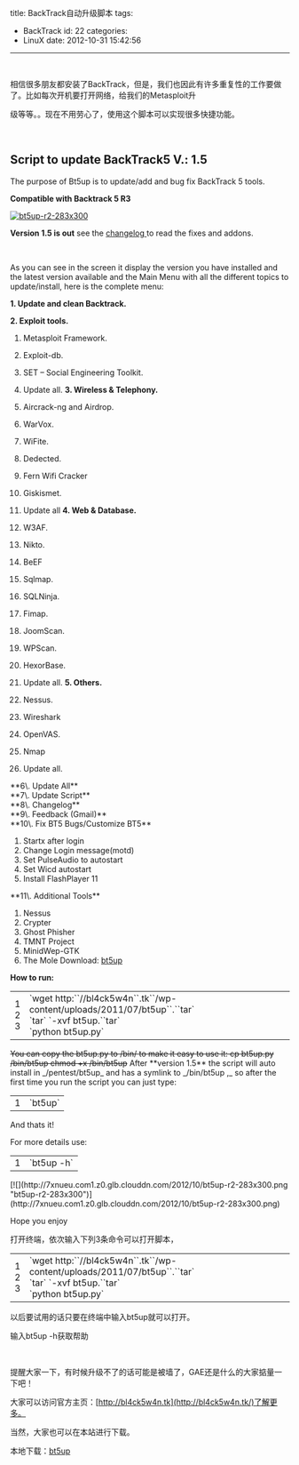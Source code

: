 title: BackTrack自动升级脚本
tags:
  - BackTrack
id: 22
categories:
  - LinuX
date: 2012-10-31 15:42:56
---

&nbsp;

相信很多朋友都安装了BackTrack，但是，我们也因此有许多重复性的工作要做了。比如每次开机要打开网络，给我们的Metasploit升

级等等。。现在不用劳心了，使用这个脚本可以实现很多快捷功能。

&nbsp;

## Script to update BackTrack5 V.: 1.5

The purpose of Bt5up is to update/add and bug fix BackTrack 5 tools.

**Compatible with Backtrack 5 R3**

[![](http://7xnueu.com1.z0.glb.clouddn.com/2012/10/bt5up-r2-283x300.png "bt5up-r2-283x300")](http://7xnueu.com1.z0.glb.clouddn.com/2012/10/bt5up-r2-283x300.png)

**Version 1.5 is out** see the [changelog ](http://bl4ck5w4n.tk/wp-content/uploads/2011/07/changelog.txt "ChangeLog")to read the fixes and addons.

&nbsp;

As you can see in the screen it display the version you have installed and the latest version available and the Main Menu with all the different topics to update/install, here is the complete menu:

**1\. Update and clean Backtrack.**

**2\. Exploit tools.**

1.  Metasploit Framework.
2.  Exploit-db.
3.  SET – Social Engineering Toolkit.
4.  Update all.
**3\. Wireless &amp; Telephony.**

1.  Aircrack-ng and Airdrop.
2.  WarVox.
3.  WiFite.
4.  Dedected.
5.  Fern Wifi Cracker
6.  Giskismet.
7.  Update all
**4\. Web &amp; Database.**

1.  W3AF.
2.  Nikto.
3.  BeEF
4.  Sqlmap.
5.  SQLNinja.
6.  Fimap.
7.  JoomScan.
8.  WPScan.
9.  HexorBase.
10.  Update all.
**5\. Others.**

1.  Nessus.
2.  Wireshark
3.  OpenVAS.
4.  Nmap
5.  Update all.
<div>**6\. Update All**</div>
<div>**7\. Update Script**</div>
<div>**8\. Changelog**</div>
<div>**9\. Feedback (Gmail)**</div>
<div>**10\. Fix BT5 Bugs/Customize BT5**</div>
<div>

1.  Startx after login
2.  Change Login message(motd)
3.  Set PulseAudio to autostart
4.  Set Wicd autostart
5.  Install FlashPlayer 11
</div>
**11\. Additional Tools**

1.  Nessus
2.  Crypter
3.  Ghost Phisher
4.  TMNT Project
5.  MinidWep-GTK
6.  The Mole
Download: [bt5up](http://bl4ck5w4n.tk/wp-content/uploads/2011/07/bt5up.tar)

**How to run:**
<div>
<div id="highlighter_612158">
<table border="0" cellspacing="0" cellpadding="0">
<tbody>
<tr>
<td>
<div>1</div>
<div>2</div>
<div>3</div></td>
<td>
<div>
<div>`wget http:``//bl4ck5w4n``.tk``/wp-content/uploads/2011/07/bt5up``.``tar`</div>
<div>`tar` `-xvf bt5up.``tar`</div>
<div>`python bt5up.py`</div>
</div></td>
</tr>
</tbody>
</table>
</div>
</div>
<del>You can copy the bt5up.py to /bin/ to make it easy to use it:
cp bt5up.py /bin/bt5up
chmod +x /bin/bt5up</del>
After **version 1.5** the script will auto install in _/pentest/bt5up_ and has a symlink to _/bin/bt5up ,_ so after the first time you run the script you can just type:
<div>
<div id="highlighter_353179">
<table border="0" cellspacing="0" cellpadding="0">
<tbody>
<tr>
<td>
<div>1</div></td>
<td>
<div>
<div>`bt5up`</div>
</div></td>
</tr>
</tbody>
</table>
</div>
</div>
And thats it!

For more details use:
<div>
<div id="highlighter_229048">
<table border="0" cellspacing="0" cellpadding="0">
<tbody>
<tr>
<td>
<div>1</div></td>
<td>
<div>
<div>`bt5up -h`</div>
</div></td>
</tr>
</tbody>
</table>
</div>
</div>
[![](http://7xnueu.com1.z0.glb.clouddn.com/2012/10/bt5up-r2-283x300.png "bt5up-r2-283x300")](http://7xnueu.com1.z0.glb.clouddn.com/2012/10/bt5up-r2-283x300.png)

Hope you enjoy

打开终端，依次输入下列3条命令可以打开脚本，
<table border="0" cellspacing="0" cellpadding="0">
<tbody>
<tr>
<td>
<div>1</div>
<div>2</div>
<div>3</div></td>
<td>
<div>`wget http:``//bl4ck5w4n``.tk``/wp-content/uploads/2011/07/bt5up``.``tar`</div>
<div>`tar` `-xvf bt5up.``tar`</div>
<div>`python bt5up.py`</div></td>
</tr>
</tbody>
</table>
以后要试用的话只要在终端中输入bt5up就可以打开。

输入bt5up -h获取帮助

&nbsp;

提醒大家一下，有时候升级不了的话可能是被墙了，GAE还是什么的大家掂量一下吧！

大家可以访问官方主页：[http://bl4ck5w4n.tk](http://bl4ck5w4n.tk/)了解更多。

当然，大家也可以在本站进行下载。

本地下载：[bt5up](http://7xnueu.com1.z0.glb.clouddn.com/2012/10/bt5up.tar)

&nbsp;